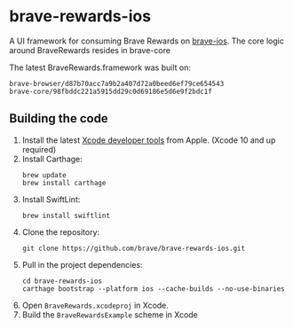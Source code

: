 # brave-rewards-ios

A UI framework for consuming Brave Rewards on [brave-ios](https://github.com/brave/brave-ios). The core logic around BraveRewards resides in brave-core

The latest BraveRewards.framework was built on:

```
brave-browser/d87b70acc7a9b2a407d72a0beed6ef79ce654543
brave-core/98fbddc221a5915dd29c0d69186e5d6e9f2bdc1f
```

Building the code
-----------------

1. Install the latest [Xcode developer tools](https://developer.apple.com/xcode/downloads/) from Apple. (Xcode 10 and up required)
1. Install Carthage:
    ```shell
    brew update
    brew install carthage
    ```
1. Install SwiftLint:
    ```shell
    brew install swiftlint
    ```
1. Clone the repository:
    ```shell
    git clone https://github.com/brave/brave-rewards-ios.git
    ```
1. Pull in the project dependencies:
    ```shell
    cd brave-rewards-ios
    carthage bootstrap --platform ios --cache-builds --no-use-binaries
    ```
1. Open `BraveRewards.xcodeproj` in Xcode.
1. Build the `BraveRewardsExample` scheme in Xcode
